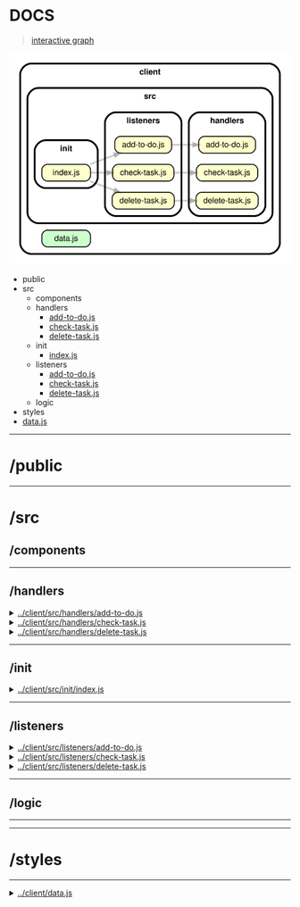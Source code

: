 <!-- BEGIN TITLE -->

# DOCS

<!-- END TITLE -->

<!-- BEGIN TREE -->

> [interactive graph](./dependency-graph.html)

![dependency graph](./dependency-graph.svg)

<!-- END TREE -->

<!-- BEGIN TOC -->

- public
- src
  - components
  - handlers
    - [add-to-do.js](#clientsrchandlersadd-to-dojs)
    - [check-task.js](#clientsrchandlerscheck-taskjs)
    - [delete-task.js](#clientsrchandlersdelete-taskjs)
  - init
    - [index.js](#clientsrcinitindexjs)
  - listeners
    - [add-to-do.js](#clientsrclistenersadd-to-dojs)
    - [check-task.js](#clientsrclistenerscheck-taskjs)
    - [delete-task.js](#clientsrclistenersdelete-taskjs)
  - logic
- styles
- [data.js](#clientdatajs)

---

<!-- END TOC -->

<!-- BEGIN DOCS -->

# /public

---

# /src

## /components

---

## /handlers

<details><summary><a href="../../client/src/handlers/add-to-do.js" id="clientsrchandlersadd-to-dojs">../client/src/handlers/add-to-do.js</a></summary>

<a name="addTodo"></a>

## addTodo

Entry point for users adding a task to the list.
It is called each time the user clicks the "add" icon button.

| Param | Type               | Description                                          |
| ----- | ------------------ | ---------------------------------------------------- |
| event | <code>Event</code> | The event triggered when the user clicks the button. |

</details>

<details><summary><a href="../../client/src/handlers/check-task.js" id="clientsrchandlerscheck-taskjs">../client/src/handlers/check-task.js</a></summary>

<a name="checkTask"></a>

## checkTask

Entry point for users marking tasks as complete.
It is called each time the user clicks the "check" icon button.

| Param | Type               | Description                                          |
| ----- | ------------------ | ---------------------------------------------------- |
| event | <code>Event</code> | The event triggered when the user clicks the button. |

</details>

<details><summary><a href="../../client/src/handlers/delete-task.js" id="clientsrchandlersdelete-taskjs">../client/src/handlers/delete-task.js</a></summary>

<a name="deleteTask"></a>

## deleteTask

Entry point for users deleting tasks.
It is called each time the user clicks "delete" icon button.

| Param | Type               | Description                                          |
| ----- | ------------------ | ---------------------------------------------------- |
| event | <code>Event</code> | The event triggered when the user clicks the button. |

</details>

---

## /init

<details><summary><a href="../../client/src/init/index.js" id="clientsrcinitindexjs">../client/src/init/index.js</a></summary>

</details>

---

## /listeners

<details><summary><a href="../../client/src/listeners/add-to-do.js" id="clientsrclistenersadd-to-dojs">../client/src/listeners/add-to-do.js</a></summary>

</details>

<details><summary><a href="../../client/src/listeners/check-task.js" id="clientsrclistenerscheck-taskjs">../client/src/listeners/check-task.js</a></summary>

</details>

<details><summary><a href="../../client/src/listeners/delete-task.js" id="clientsrclistenersdelete-taskjs">../client/src/listeners/delete-task.js</a></summary>

</details>

---

## /logic

---

---

# /styles

---

<details><summary><a href="../../client/data.js" id="clientdatajs">../client/data.js</a></summary>

</details>

<!-- END DOCS -->
